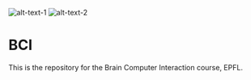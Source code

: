![alt-text-1](https://www.symbitron.eu/wp-content/uploads/2013/10/logo_EPFL.png "EPFL Logo") ![alt-text-2](http://ditwww.epfl.ch/EPFLTV//Images/Channel/CNBI_web_logo_v2_trans.png "CNBI Logo")
# BCI
This is the repository for the Brain Computer Interaction course, EPFL.
